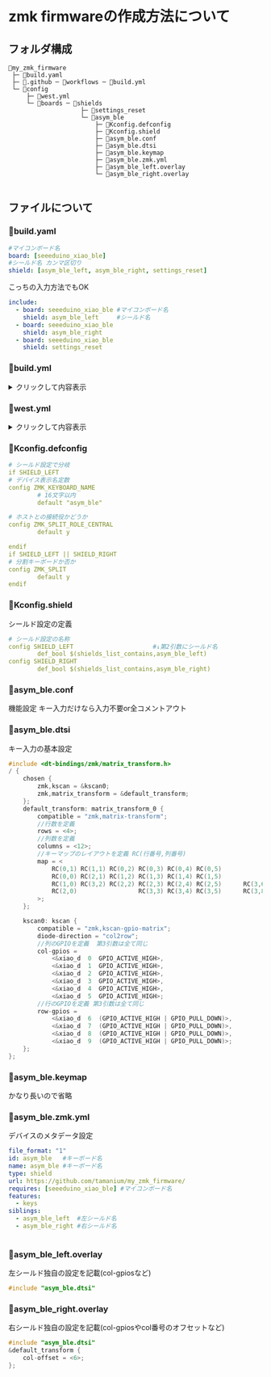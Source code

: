 # zmk firmwareの作成方法について
## フォルダ構成
```:フォルダ構成
📁my_zmk_firmware
 ├─ 📄build.yaml
 ├─ 📁.github ─ 📁workflows ─ 📄build.yml
 └─ 📁config
     ├─ 📄west.yml
     └─ 📁boards ─ 📁shields
                    ├─ 📁settings_reset
                    └─ 📁asym_ble
                        ├─ 📄Kconfig.defconfig
                        ├─ 📄Kconfig.shield
                        ├─ 📄asym_ble.conf
                        ├─ 📄asym_ble.dtsi
                        ├─ 📄asym_ble.keymap
                        ├─ 📄asym_ble.zmk.yml
                        ├─ 📄asym_ble_left.overlay
                        └─ 📄asym_ble_right.overlay
                        
```
## ファイルについて

### 📄build.yaml
```yaml
#マイコンボード名
board: [seeeduino_xiao_ble]
#シールド名 カンマ区切り
shield: [asym_ble_left, asym_ble_right, settings_reset] 
```
こっちの入力方法でもOK
```yaml
include:
  - board: seeeduino_xiao_ble #マイコンボード名
    shield: asym_ble_left     #シールド名
  - board: seeeduino_xiao_ble
    shield: asym_ble_right
  - board: seeeduino_xiao_ble
    shield: settings_reset
```

### 📄build.yml
<details>

<summary>クリックして内容表示</summary>
	
```yml
on: [push, pull_request, workflow_dispatch]

jobs:
  build:
    uses: zmkfirmware/zmk/.github/workflows/build-user-config.yml@main
```
</details>

### 📄west.yml
<details>

<summary>クリックして内容表示</summary>

```yml
manifest:
  remotes:
    - name: zmkfirmware
      url-base: https://github.com/zmkfirmware
  projects:
    - name: zmk
      remote: zmkfirmware
      revision: main
      import: app/west.yml
  self:
    path: config
```
</details>

### 📄Kconfig.defconfig
```yml
# シールド設定で分岐
if SHIELD_LEFT             
# デバイス表示名定数
config ZMK_KEYBOARD_NAME
        # 16文字以内
        default "asym_ble"

# ホストとの接続役かどうか
config ZMK_SPLIT_ROLE_CENTRAL 
        default y          

endif
if SHIELD_LEFT || SHIELD_RIGHT
# 分割キーボードか否か
config ZMK_SPLIT
        default y
endif
```
### 📄Kconfig.shield
シールド設定の定義
```yml
# シールド設定の名称
config SHIELD_LEFT                      #↓第2引数にシールド名
        def_bool $(shields_list_contains,asym_ble_left)
config SHIELD_RIGHT
        def_bool $(shields_list_contains,asym_ble_right)
```
### 📄asym_ble.conf
機能設定 キー入力だけなら入力不要or全コメントアウト

### 📄asym_ble.dtsi
キー入力の基本設定
```c
#include <dt-bindings/zmk/matrix_transform.h>
/ {
	chosen {
		zmk,kscan = &kscan0;
		zmk,matrix_transform = &default_transform;
	};
	default_transform: matrix_transform_0 {
		compatible = "zmk,matrix-transform";
		//行数を定義
		rows = <4>;
		//列数を定義
		columns = <12>;
		//キーマップのレイアウトを定義 RC(行番号,列番号)
		map = <
			RC(0,1) RC(1,1) RC(0,2) RC(0,3) RC(0,4) RC(0,5)              RC(0,6) RC(0,7) RC(0,8) RC(0,9) RC(0,10) RC(0,11) RC(1,11)
			RC(0,0) RC(2,1) RC(1,2) RC(1,3) RC(1,4) RC(1,5)              RC(1,6) RC(1,7) RC(1,8) RC(1,9) RC(1,10) RC(2,11)
			RC(1,0) RC(3,2) RC(2,2) RC(2,3) RC(2,4) RC(2,5)      RC(3,6) RC(2,6) RC(2,7) RC(2,8) RC(2,9) RC(2,10) RC(3,11)
			RC(2,0)                 RC(3,3) RC(3,4) RC(3,5)      RC(3,8) RC(3,9) RC(3,7)
		>;
	};

	kscan0: kscan {
		compatible = "zmk,kscan-gpio-matrix";
		diode-direction = "col2row";
		//列のGPIOを定義  第3引数は全て同じ
		col-gpios =
			<&xiao_d  0  GPIO_ACTIVE_HIGH>,
			<&xiao_d  1  GPIO_ACTIVE_HIGH>,
			<&xiao_d  2  GPIO_ACTIVE_HIGH>,
			<&xiao_d  3  GPIO_ACTIVE_HIGH>,
			<&xiao_d  4  GPIO_ACTIVE_HIGH>,
			<&xiao_d  5  GPIO_ACTIVE_HIGH>;
		//行のGPIOを定義 第3引数は全て同じ
		row-gpios =
			<&xiao_d  6  (GPIO_ACTIVE_HIGH | GPIO_PULL_DOWN)>,
			<&xiao_d  7  (GPIO_ACTIVE_HIGH | GPIO_PULL_DOWN)>,
			<&xiao_d  8  (GPIO_ACTIVE_HIGH | GPIO_PULL_DOWN)>,
			<&xiao_d  9  (GPIO_ACTIVE_HIGH | GPIO_PULL_DOWN)>;
	};
};
```


### 📄asym_ble.keymap
かなり長いので省略<br>
### 📄asym_ble.zmk.yml
デバイスのメタデータ設定<br>
```yml
file_format: "1"
id: asym_ble   #キーボード名
name: asym_ble #キーボード名
type: shield
url: https://github.com/tamanium/my_zmk_firmware/
requires: [seeeduino_xiao_ble] #マイコンボード名
features:
  - keys
siblings:
  - asym_ble_left  #左シールド名
  - asym_ble_right #右シールド名
  
```
### 📄asym_ble_left.overlay
左シールド独自の設定を記載(col-gpiosなど)

```c
#include "asym_ble.dtsi"
```
### 📄asym_ble_right.overlay
右シールド独自の設定を記載(col-gpiosやcol番号のオフセットなど)

```c
#include "asym_ble.dtsi"
&default_transform {
	col-offset = <6>;
};
```
